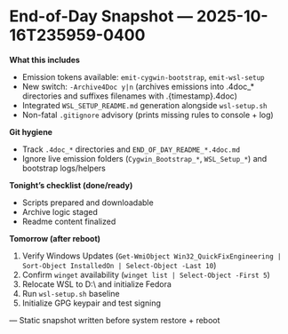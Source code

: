 
# End-of-Day Snapshot — 2025-10-16T235959-0400

**What this includes**
- Emission tokens available: `emit-cygwin-bootstrap`, `emit-wsl-setup`
- New switch: `-Archive4Doc y|n` (archives emissions into .4doc_* directories and suffixes filenames with .{timestamp}.4doc)
- Integrated `WSL_SETUP_README.md` generation alongside `wsl-setup.sh`
- Non-fatal `.gitignore` advisory (prints missing rules to console + log)

**Git hygiene**
- Track `.4doc_*` directories and `END_OF_DAY_README_*.4doc.md`
- Ignore live emission folders (`Cygwin_Bootstrap_*`, `WSL_Setup_*`) and bootstrap logs/helpers

**Tonight’s checklist (done/ready)**
- Scripts prepared and downloadable
- Archive logic staged
- Readme content finalized

**Tomorrow (after reboot)**
1. Verify Windows Updates (`Get-WmiObject Win32_QuickFixEngineering | Sort-Object InstalledOn | Select-Object -Last 10`)
2. Confirm `winget` availability (`winget list | Select-Object -First 5`)
3. Relocate WSL to D:\ and initialize Fedora
4. Run `wsl-setup.sh` baseline
5. Initialize GPG keypair and test signing

— Static snapshot written before system restore + reboot
